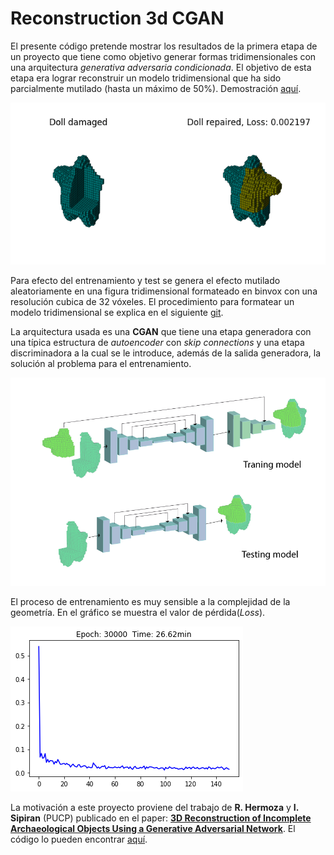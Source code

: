 
# Reconstruction 3d CGAN

El presente código pretende mostrar los resultados de la primera etapa de un proyecto que tiene como objetivo generar formas tridimensionales con una arquitectura  _generativa adversaria  condicionada_. 
El objetivo de esta etapa era lograr reconstruir un modelo tridimensional que ha sido parcialmente mutilado (hasta un máximo de 50%).  Demostración [aquí](https://github.com/sandroormeno/reconstruction3d_CGAN/blob/master/test.ipynb).

![imagen](reconstruction.gif)  

Para efecto del entrenamiento y test se genera el efecto mutilado aleatoriamente en una figura tridimensional formateado en binvox con una resolución cubica de 32 vóxeles. El procedimiento para formatear un modelo tridimensional  se explica en el siguiente [git](https://github.com/sandroormeno/Machine-learning-with-3d-objects).

La arquitectura usada es una __CGAN__ que tiene una etapa generadora con una típica estructura de _autoencoder_ con _skip connections_ y una etapa discriminadora a la cual se le introduce, además de la salida generadora, la solución al problema para el entrenamiento. 

![imagen](models.png) 


El proceso de entrenamiento es muy sensible a la complejidad de la geometría. En el gráfico se muestra el valor de pérdida(_Loss_). 


![imagen](loss.png) 


La motivación a este proyecto proviene del trabajo de __R. Hermoza__ y __I. Sipiran__ (PUCP) publicado  en el paper: [__3D Reconstruction of Incomplete Archaeological Objects Using a Generative Adversarial Network__](https://arxiv.org/abs/1711.06363). El código lo pueden encontrar [aquí](https://github.com/renato145/3D-ORGAN).












  



```python

```
